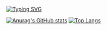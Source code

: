 <a href="https://git.io/typing-svg"><img src="https://readme-typing-svg.demolab.com?font=Fira+Code&pause=1000&random=false&width=435&lines=Every+little+makes." alt="Typing SVG" /></a>

[![Anurag's GitHub stats](https://github-readme-stats.vercel.app/api?username=Xie311&theme=tokyonight)](https://github.com/anuraghazra/github-readme-stats)
[![Top Langs](https://github-readme-stats.vercel.app/api/top-langs/?username=Xie311&layout=compact&theme=tokyonight)](https://github.com/anuraghazra/github-readme-stats)




